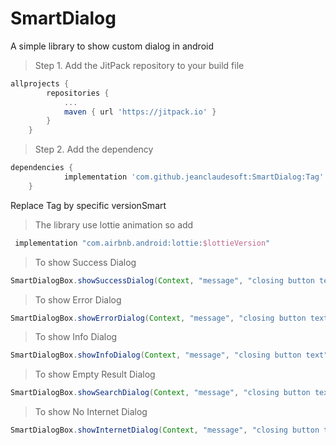 # SmartDialog
A simple library to show custom dialog in android

>Step 1. Add the JitPack repository to your build file
```gradle
allprojects {
		repositories {
			...
			maven { url 'https://jitpack.io' }
		}
	}
```  

>Step 2. Add the dependency

```gradle
dependencies {
	        implementation 'com.github.jeanclaudesoft:SmartDialog:Tag'
	}
```
Replace Tag by specific versionSmart

>The library use lottie animation so add
```gradle
 implementation "com.airbnb.android:lottie:$lottieVersion"
 ```

>To show Success Dialog

```java
SmartDialogBox.showSuccessDialog(Context, "message", "closing button text");
```
>To show Error Dialog

```java
SmartDialogBox.showErrorDialog(Context, "message", "closing button text");
```
>To show Info Dialog

```java
SmartDialogBox.showInfoDialog(Context, "message", "closing button text");
```
>To show Empty Result Dialog

```java
SmartDialogBox.showSearchDialog(Context, "message", "closing button text");
```
>To show No Internet Dialog

```java
SmartDialogBox.showInternetDialog(Context, "message", "closing button text");
```
